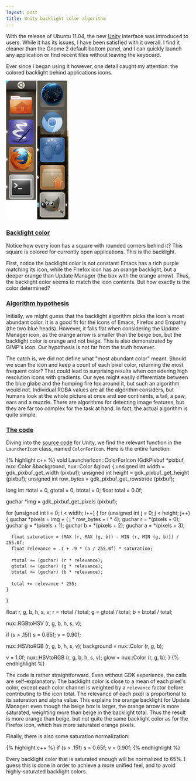 ```yaml
---
layout: post
title: Unity backlight color algorithm
---
```


With the release of Ubuntu 11.04, the new [Unity][] interface was
introduced to users.  While it has its issues, I have been satisfied
with it overall.  I find it cleaner than the Gnome 2 default bottom
panel, and I can quickly launch any application or find recent files
without leaving the keyboard.

Ever since I began using it however, one detail caught my attention:
the colored backlight behind applications icons.

<img class="inset" src="/img/posts/unity.png" alt="Unity backlight zoom" />

### [Backlight color](#backlight_color)

Notice how every icon has a square with rounded corners behind it?
This square is colored for currently open applications.  This is the
backlight.

First, notice the backlight color is not constant: Emacs has a rich
purple matching its icon, while the Firefox icon has an orange
backlight, but a deeper orange than Update Manager (the box with the
orange arrow).  Thus, the backlight color seems to match the icon
contents.  But how exactly is the color determined?

### [Algorithm hypothesis](#algorithm_hypothesis)

Initially, we might guess that the backlight algorithm picks the
icon's most abundant color.  It is a good fit for the icons of Emacs,
Firefox and Empathy (the two blue heads).  However, it falls flat when
considering the Update Manager icon, as the orange arrow is smaller
than the beige box, but the backlight color is orange and not beige.
This is also demonstrated by GIMP's icon.  Our hypothesis is not far
from the truth however.

The catch is, we did not define what "most abundant color" meant.
Should we scan the icon and keep a count of each pixel color,
returning the most frequent color?  That could lead to surprising
results when considering high resolution icons with gradients. Our
eyes might easily differentiate between the blue globe and the humping
fire fox around it, but such an algorithm would not.  Individual RGBA
values are all the algorithm considers, but humans look at the whole
picture at once and see continents, a tail, a paw, ears and a muzzle.
There are algorithms for detecting image features, but they are far
too complex for the task at hand.  In fact, the actual algorithm is
quite simple.

### [The code](#the_code)

Diving into the [source code][code] for Unity, we find the relevant function
in the `LauncherIcon` class, named `ColorForIcon`.  Here is
the entire function:

{% highlight c++ %}
void LauncherIcon::ColorForIcon (GdkPixbuf *pixbuf,
                                 nux::Color &background,
                                 nux::Color &glow)
{
  unsigned int width = gdk_pixbuf_get_width (pixbuf);
  unsigned int height = gdk_pixbuf_get_height (pixbuf);
  unsigned int row_bytes = gdk_pixbuf_get_rowstride (pixbuf);

  long int rtotal = 0, gtotal = 0, btotal = 0;
  float total = 0.0f;


  guchar *img = gdk_pixbuf_get_pixels (pixbuf);

  for (unsigned int i = 0; i < width; i++)
  {
    for (unsigned int j = 0; j < height; j++)
    {
      guchar *pixels = img + ( j * row_bytes + i * 4);
      guchar r = *(pixels + 0);
      guchar g = *(pixels + 1);
      guchar b = *(pixels + 2);
      guchar a = *(pixels + 3);

      float saturation = (MAX (r, MAX (g, b)) - MIN (r, MIN (g, b))) / 255.0f;
      float relevance = .1 + .9 * (a / 255.0f) * saturation;

      rtotal += (guchar) (r * relevance);
      gtotal += (guchar) (g * relevance);
      btotal += (guchar) (b * relevance);

      total += relevance * 255;
    }
  }

  float r, g, b, h, s, v;
  r = rtotal / total;
  g = gtotal / total;
  b = btotal / total;

  nux::RGBtoHSV (r, g, b, h, s, v);

  if (s > .15f)
    s = 0.65f;
  v = 0.90f;

  nux::HSVtoRGB (r, g, b, h, s, v);
  background = nux::Color (r, g, b);

  v = 1.0f;
  nux::HSVtoRGB (r, g, b, h, s, v);
  glow = nux::Color (r, g, b);
}
{% endhighlight %}

The code is rather straightforward.  Even without GDK experience, the
calls are self-explanatory.  The backlight color is close to a mean of
each pixel's color, except each color channel is weighted by a
`relevance` factor before contributing to the icon total.  The
relevance of each pixel is proportional to its saturation and alpha
value.  This explains the orange backlight for Update Manager: even
though the beige box is larger, the orange arrow is more saturated,
weighting more than beige in the backlight total.  Thus the result is
more orange than beige, but not quite the same backlight color as for
the Firefox icon, which has more saturated orange pixels.

Finally, there is also some saturation normalization:

{% highlight c++ %}
if (s > .15f)
    s = 0.65f;
  v = 0.90f;
{% endhighlight %}

Every backlight color that is saturated enough will be normalized to
65%.  I guess this is done in order to achieve a more unified feel, and
to avoid highly-saturated backlight colors.

[Unity]: http://unity.ubuntu.com/
[code]: http://bazaar.launchpad.net/~ubuntu-branches/ubuntu/natty/unity/natty/view/head:/src/LauncherIcon.cpp#L223
